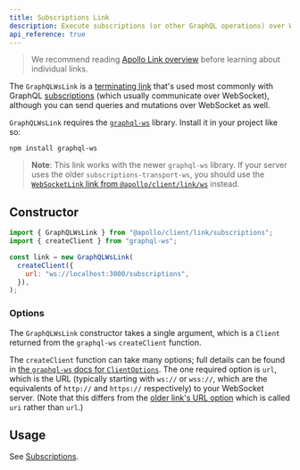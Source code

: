 ```yaml
---
title: Subscriptions Link
description: Execute subscriptions (or other GraphQL operations) over WebSocket with the `graphql-ws` library
api_reference: true
---
```


> We recommend reading [Apollo Link overview](./introduction/) before learning about individual links.

The `GraphQLWsLink` is a [terminating link](./introduction/#the-terminating-link) that's used most commonly with GraphQL [subscriptions](../../data/subscriptions/) (which usually communicate over WebSocket), although you can send queries and mutations over WebSocket as well.

`GraphQLWsLink` requires the [`graphql-ws`](https://www.npmjs.com/package/graphql-ws) library. Install it in your project like so:

```shell
npm install graphql-ws
```

> **Note**: This link works with the newer `graphql-ws` library. If your server uses the older `subscriptions-transport-ws`, you should use the [`WebSocketLink` link from `@apollo/client/link/ws`](./apollo-link-ws) instead.

## Constructor

```js
import { GraphQLWsLink } from "@apollo/client/link/subscriptions";
import { createClient } from "graphql-ws";

const link = new GraphQLWsLink(
  createClient({
    url: "ws://localhost:3000/subscriptions",
  }),
);
```

### Options

The `GraphQLWsLink` constructor takes a single argument, which is a `Client` returned from the `graphql-ws` `createClient` function.

The `createClient` function can take many options; full details can be found in [the `graphql-ws` docs for `ClientOptions`](https://github.com/enisdenjo/graphql-ws/blob/master/docs/interfaces/client.ClientOptions.md). The one required option is `url`, which is the URL (typically starting with `ws://` or `wss://`, which are the equivalents of `http://` and `https://` respectively) to your WebSocket server. (Note that this differs from the [older link's URL option](./apollo-link-ws) which is called `uri` rather than `url`.)

## Usage

See [Subscriptions](../../data/subscriptions/).
